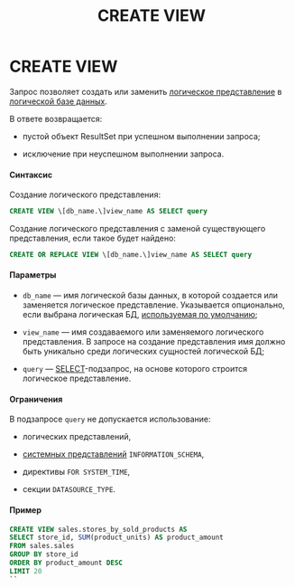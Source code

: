 ﻿---
layout: default
title: CREATE VIEW
nav_order: 14
parent: Запросы SQL+
grand_parent: Справочная информация
has_children: false
has_toc: false
---

CREATE VIEW
===========

Запрос позволяет создать или заменить [логическое представление](../../../Обзор_понятий_компонентов_и_связей/Основные_понятия/Логическое_представление/Логическое_представление.md) 
в [логической базе данных](../../../Обзор_понятий_компонентов_и_связей/Основные_понятия/Логическая_база_данных/Логическая_база_данных.md).

В ответе возвращается:

*   пустой объект ResultSet при успешном выполнении запроса;

*   исключение при неуспешном выполнении запроса.

#### Синтаксис

Создание логического представления:
```sql
CREATE VIEW \[db_name.\]view_name AS SELECT query
```
Создание логического представления с заменой существующего представления, если такое будет найдено:
```sql
CREATE OR REPLACE VIEW \[db_name.\]view_name AS SELECT query
```
#### Параметры

*   `db_name` — имя логической базы данных, в которой создается или заменяется логическое представление. 
    Указывается опционально, если выбрана логическая БД, 
    [используемая по умолчанию](../../../Работа_с_системой/Другие_функции/Определение_логической_БД_по_умолчанию/Определение_логической_БД_по_умолчанию.md);

*   `view_name` — имя создаваемого или заменяемого логического представления. В запросе на создание 
    представления имя должно быть уникально среди логических сущностей логической БД;

*   `query` — [SELECT](../SELECT/SELECT.md)-подзапрос, на основе которого строится логическое представление.


#### Ограничения

В подзапросе `query` не допускается использование:

*   логических представлений,

*   [системных представлений](../../Системные_представления_(INFORMATION_SCHEMA)/Системные_представления_(INFORMATION_SCHEMA).md) 
    `INFORMATION_SCHEMA`,

*   директивы `FOR SYSTEM_TIME`,

*   секции `DATASOURCE_TYPE`.

#### Пример
```sql
CREATE VIEW sales.stores_by_sold_products AS
SELECT store_id, SUM(product_units) AS product_amount
FROM sales.sales
GROUP BY store_id
ORDER BY product_amount DESC
LIMIT 20
``